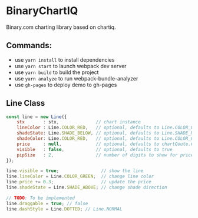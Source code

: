 # BinaryChartIQ

Binary.com charting library based on chartiq.

## Commands:
- use `yarn install` to install dependencies
- use `yarn start` to launch webpack dev server
- use `yarn build` to build the project
- use `yarn analyze` to run webpack-bundle-analyzer
- use `gh-pages` to deploy demo to gh-pages

## Line Class
```js
const line = new Line({
    stx       : stx,              // chart instance
    lineColor : Line.COLOR_RED,   // optional, defaults to Line.COLOR_GREEN
    shadeState: Line.SHADE_BELOW, // optional, defaults to Line.SHADE_NONE
    shadeColor: Line.COLOR_RED,   // optional, defaults to Line.COLOR_GREEN
    price     : null,             // optional, defaults to chartQoute.Close
    visible   : false,            // optional, defaults to true   
    pipSize   : 2,                // number of digits to show for price
});

line.visible = true;                // show the line
line.lineColor = Line.COLOR_GREEN;  // change line color
line.price += 0.3;                  // update the price
line.shadeState = Line.SHADE_ABOVE; // change shade direction

// TODO: To be implemented
line.draggable = true; // false
line.dashStyle = Line.DOTTED; // Line.NORMAL
```
